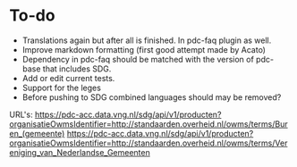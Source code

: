 # To-do

- Translations again but after all is finished. In pdc-faq plugin as well.
- Improve markdown formatting (first good attempt made by Acato)
- Dependency in pdc-faq should be matched with the version of pdc-base that includes SDG.
- Add or edit current tests.
- Support for the leges
- Before pushing to SDG combined languages should may be removed?

URL's:
https://pdc-acc.data.vng.nl/sdg/api/v1/producten?organisatieOwmsIdentifier=http://standaarden.overheid.nl/owms/terms/Buren_(gemeente)
https://pdc-acc.data.vng.nl/sdg/api/v1/producten?organisatieOwmsIdentifier=http://standaarden.overheid.nl/owms/terms/Vereniging_van_Nederlandse_Gemeenten